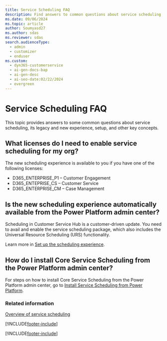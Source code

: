 ```yaml
---
title: Service Scheduling FAQ
description: Find answers to common questions about service scheduling, including license requirements, availability, and resource selection.
ms.date: 09/06/2024
ms.topic: article
author: Soumyasd27
ms.author: sdas
ms.reviewer: sdas
search.audienceType:
  - admin
  - customizer
  - enduser
ms.custom:
  - dyn365-customerservice
  - ai-gen-docs-bap
  - ai-gen-desc
  - ai-seo-date:02/22/2024
  - evergreen
---
```


# Service Scheduling FAQ

This topic provides answers to some common questions about service scheduling, its legacy and new experience, setup, and other key concepts.

## What licenses do I need to enable service scheduling for my org?
 
The new scheduling experience is available to you if you have one of the following licenses:

- D365_ENTERPRISE_P1 – Customer Engagement
- D365_ENTEPRISE_CS – Customer Service
- D365_ENTERPRISE_CM – Case Management

## Is the new scheduling experience automatically available from the Power Platform admin center?

Scheduling in Customer Service Hub is a customer-driven update. You need to avail and enable the service scheduling package, which also includes the Universal Resource Scheduling (URS) functionality.

Learn more in [Set up the scheduling experience](scheduling-experience.md).


## How do I install Core Service Scheduling from the Power Platform admin center?

For steps on how to install Core Service Scheduling from the Power Platform admin center, go to [Install Service Scheduling from Power Platform](install-service-scheduling-from-power-platform.md).

### Related information

[Overview of service scheduling](basics-service-service-scheduling.md)


[!INCLUDE[footer-include](../../includes/footer-banner.md)]




[!INCLUDE[footer-include](../../includes/footer-banner.md)]
